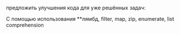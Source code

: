 предложить улучшения кода для уже решённых задач:

С помощью использования **лямбд, filter, map, zip, enumerate, list comprehension
